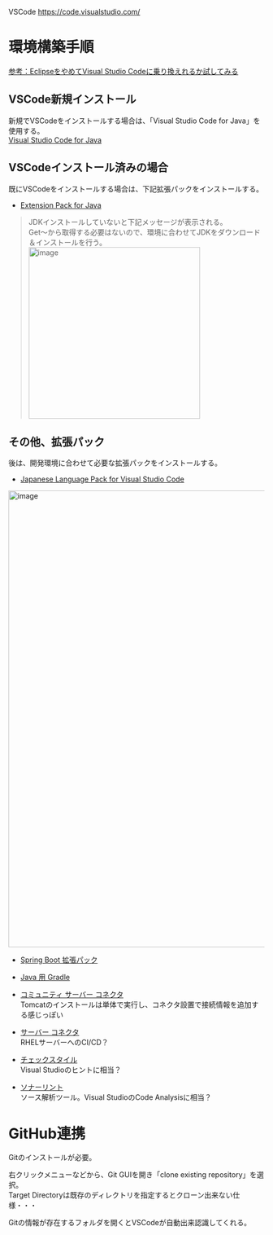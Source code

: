 VSCode
https://code.visualstudio.com/

# 環境構築手順

[参考：EclipseをやめてVisual Studio Codeに乗り換えれるか試してみる](https://qiita.com/h-r-k-matsumoto/items/406a3b48f75131a65e0a)    

## VSCode新規インストール

新規でVSCodeをインストールする場合は、「Visual Studio Code for Java」を使用する。  
[Visual Studio Code for Java](https://code.visualstudio.com/docs/languages/java#_install-visual-studio-code-for-java)

## VSCodeインストール済みの場合  

既にVSCodeをインストールする場合は、下記拡張パックをインストールする。  
- [Extension Pack for Java](https://marketplace.visualstudio.com/items?itemName=vscjava.vscode-java-pack)

> JDKインストールしていないと下記メッセージが表示される。  
> Get～から取得する必要はないので、環境に合わせてJDKをダウンロード＆インストールを行う。  
> <img width="337" alt="image" src="https://github.com/user-attachments/assets/ee1903d2-7ead-499a-9a36-c4832c373d74" />  

## その他、拡張パック

後は、開発環境に合わせて必要な拡張パックをインストールする。  
- [Japanese Language Pack for Visual Studio Code](https://marketplace.visualstudio.com/items?itemName=MS-CEINTL.vscode-language-pack-ja)  
<img width="897" alt="image" src="https://github.com/user-attachments/assets/a1fb6aaf-f8da-4f43-b0b9-d79e3a070750" />

- [Spring Boot 拡張パック](https://marketplace.visualstudio.com/items?itemName=vmware.vscode-boot-dev-pack)  

- [Java 用 Gradle](https://marketplace.visualstudio.com/items?itemName=vscjava.vscode-gradle)  

- [コミュニティ サーバー コネクタ](https://marketplace.visualstudio.com/items?itemName=redhat.vscode-community-server-connector)  
  Tomcatのインストールは単体で実行し、コネクタ設置で接続情報を追加する感じっぽい  

- [サーバー コネクタ](https://marketplace.visualstudio.com/items?itemName=redhat.vscode-server-connector)  
  RHELサーバーへのCI/CD？  

- [チェックスタイル](https://marketplace.visualstudio.com/items?itemName=shengchen.vscode-checkstyle)  
  Visual Studioのヒントに相当？

- [ソナーリント](https://marketplace.visualstudio.com/items?itemName=SonarSource.sonarlint-vscode)  
  ソース解析ツール。Visual StudioのCode Analysisに相当？  

# GitHub連携

Gitのインストールが必要。

右クリックメニューなどから、Git GUIを開き「clone existing repository」を選択。  
Target Directoryは既存のディレクトリを指定するとクローン出来ない仕様・・・  

Gitの情報が存在するフォルダを開くとVSCodeが自動出来認識してくれる。  